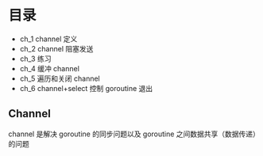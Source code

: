 # 目录
- ch_1 channel 定义
- ch_2 channel 阻塞发送 
- ch_3 练习 
- ch_4 缓冲 channel
- ch_5 遍历和关闭 channel 
- ch_6 channel+select 控制 goroutine 退出

## Channel
channel 是解决 goroutine 的同步问题以及 goroutine 之间数据共享（数据传递）的问题